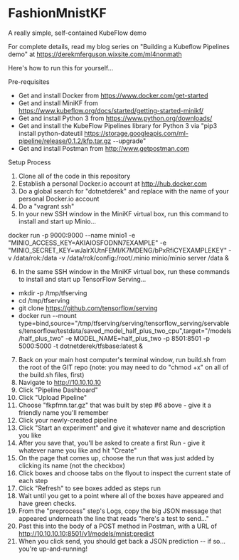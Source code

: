 # FashionMnistKF
A really simple, self-contained KubeFlow demo

For complete details, read my blog series on "Building a Kubeflow Pipelines demo" at https://derekmferguson.wixsite.com/ml4nonmath

Here's how to run this for yourself...

Pre-requisites

* Get and install Docker from https://www.docker.com/get-started 
* Get and install MiniKF from https://www.kubeflow.org/docs/started/getting-started-minikf/
* Get and install Python 3 from https://www.python.org/downloads/ 
* Get and install the KubeFlow Pipelines library for Python 3 via "pip3 install python-dateutil https://storage.googleapis.com/ml-pipeline/release/0.1.2/kfp.tar.gz --upgrade"
* Get and install Postman from http://www.getpostman.com

Setup Process

1) Clone all of the code in this repository
2) Establish a personal Docker.io account at http://hub.docker.com
3) Do a global search for "dotnetderek" and replace with the name of your personal Docker.io account
4) Do a "vagrant ssh"
5) In your new SSH window in the MiniKF virtual box, run this command to install and start up Minio...

docker run -p 9000:9000 --name minio1 -e "MINIO_ACCESS_KEY=AKIAIOSFODNN7EXAMPLE" -e "MINIO_SECRET_KEY=wJalrXUtnFEMI/K7MDENG/bPxRfiCYEXAMPLEKEY" -v /data/rok:/data -v /data/rok/config:/root/.minio minio/minio server /data &

6) In the same SSH window in the MiniKF virtual box, run these commands to install and start up TensorFlow Serving...

* mkdir -p /tmp/tfserving
* cd /tmp/tfserving
* git clone https://github.com/tensorflow/serving
* docker run --mount type=bind,source="/tmp/tfserving/serving/tensorflow_serving/servables/tensorflow/testdata/saved_model_half_plus_two_cpu",target="/models/half_plus_two" -e MODEL_NAME=half_plus_two -p 8501:8501 -p 5000:5000 -t dotnetderek/tfsbase:latest &

7) Back on your main host computer's terminal window, run build.sh from the root of the GIT repo (note: you may need to do "chmod +x" on all of the build.sh files, first)
8) Navigate to http://10.10.10.10
9) Click "Pipeline Dashboard"
10) Click "Upload Pipeline"
11) Choose "fkpfmn.tar.gz" that was built by step #6 above - give it a friendly name you'll remember
12) Click your newly-created pipeline
13) Click "Start an experiment" and give it whatever name and description you like
14) After you save that, you'll be asked to create a first Run - give it whatever name you like and hit "Create"
15) On the page that comes up, choose the run that was just added by clicking its name (not the checkbox)
16) Click boxes and choose tabs on the flyout to inspect the current state of each step
17) Click "Refresh" to see boxes added as steps run
18) Wait until you get to a point where all of the boxes have appeared and have green checks.
19) From the "preprocess" step's Logs, copy the big JSON message that appeared underneath the line that reads "here's a test to send..."
20) Past this into the body of a POST method in Postman, with a URL of http://10.10.10.10:8501/v1/models/mnist:predict
21) When you click send, you should get back a JSON prediction -- if so... you're up-and-running!